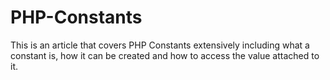 # PHP-Constants
This is an article that covers PHP Constants extensively including what a constant is, how it can be created and how to access the value attached to it.
